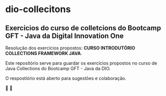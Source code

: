 # dio-collecitons

## Exercicios do curso de colletcions do Bootcamp GFT - Java da Digital Innovation One

<p>Resolução dos exercícios propostos: <strong>CURSO INTRODUTÓRIO COLLECTIONS FRAMEWORK JAVA</strong>.


Este repositório serve para guardar os exercícios propostos no curso de Java Collections do Bootcamp GFT - Java da DIO.

O respostiório está aberto para sugestões e colaboração.

:muscle: :muscle: 

</p>
